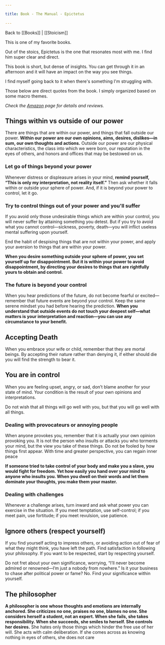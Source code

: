 ```yaml
---
title: Book - The Manual - Epictetus 
---
```

Back to [[Books]] | [[Stoicism]]

This is one of my favorite books.

Out of the stoics, Epictetus is the one that resonates most with me. I find him super clear and direct.

This book is short, but dense of insights. You can get through it in an afternoon and it will have an impact on the way you see things.

I find myself going back to it when there's something I'm struggling with.

Those below are direct quotes from the book. I simply organized based on some macro themes.

_Check the [Amazon](https://www.amazon.com/Manual-Philosophers-Guide-Life/dp/1545461112/ref=as_li_ss_tl?ie=UTF8&linkCode=ll1&tag=giorgiopa-20&linkId=566a84ab156b2d1edf1c20a744e7be7d&language=en_US) page for details and reviews._

## Things within vs outside of our power

There are things that are within our power, and things that fall outside our power. **Within our power are our own opinions, aims, desires, dislikes—in sum, our own thoughts and actions.** Outside our power are our physical characteristics, the class into which we were born, our reputation in the eyes of others, and honors and offices that may be bestowed on us. 

### Let go of things beyond your power

Whenever distress or displeasure arises in your mind, **remind yourself, “This is only my interpretation, not reality itself.”** Then ask whether it falls within or outside your sphere of power. And, if it is beyond your power to control, let it go. 

### Try to control things out of your power and you'll suffer

If you avoid only those undesirable things which are within your control, you will never suffer by attaining something you detest. But if you try to avoid what you cannot control—sickness, poverty, death—you will inflict useless mental suffering upon yourself. 

End the habit of despising things that are not within your power, and apply your aversion to things that are within your power.

**When you desire something outside your sphere of power, you set yourself up for disappointment. But it is within your power to avoid disappointment, by directing your desires to things that are rightfully yours to obtain and control.** 

### The future is beyond your control

When you hear predictions of the future, do not become fearful or excited—remember that future events are beyond your control. Keep the same serene mindset you had before hearing the prediction. **When you understand that outside events do not touch your deepest self—what matters is your interpretation and reaction—you can use any circumstance to your benefit.** 

## Accepting Death

When you embrace your wife or child, remember that they are mortal beings. By accepting their nature rather than denying it, if either should die you will find the strength to bear it.

## You are in control

When you are feeling upset, angry, or sad, don’t blame another for your state of mind. Your condition is the result of your own opinions and interpretations. 

Do not wish that all things will go well with you, but that you will go well with all things.

### Dealing with provocateurs or annoying people

When anyone provokes you, remember that it is actually your own opinion provoking you. It is not the person who insults or attacks you who torments your mind, but the view you take of these things. Do not be fooled by how things first appear. With time and greater perspective, you can regain inner peace

**If someone tried to take control of your body and make you a slave, you would fight for freedom. Yet how easily you hand over your mind to anyone who insults you. When you dwell on their words and let them dominate your thoughts, you make them your master.** 

### Dealing with challenges

Whenever a challenge arises, turn inward and ask what power you can exercise in the situation. If you meet temptation, use self-control; if you meet pain, use fortitude; if you meet revulsion, use patience. 

## Ignore others (respect yourself)

If you find yourself acting to impress others, or avoiding action out of fear of what they might think, you have left the path. Find satisfaction in following your philosophy. If you want to be respected, start by respecting yourself. 

Do not fret about your own significance, worrying, “I’ll never become admired or renowned—I’m just a nobody from nowhere.” Is it your business to chase after political power or fame? No. Find your significance within yourself. 

## The philosopher

**A philosopher is one whose thoughts and emotions are internally anchored. She criticizes no one, praises no one, blames no one. She considers herself a student, not an expert. When she fails, she takes responsibility. When she succeeds, she smiles to herself. She controls her desires.** She hates only those things which hinder the free use of her will. She acts with calm deliberation. If she comes across as knowing nothing in eyes of others, she does not care
